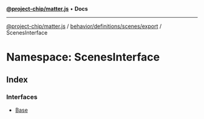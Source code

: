 [**@project-chip/matter.js**](../../../../../../README.md) • **Docs**

***

[@project-chip/matter.js](../../../../../../modules.md) / [behavior/definitions/scenes/export](../../README.md) / ScenesInterface

# Namespace: ScenesInterface

## Index

### Interfaces

- [Base](interfaces/Base.md)
